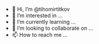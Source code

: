 - 👋 Hi, I’m @tihomirtitkov
- 👀 I’m interested in ...
- 🌱 I’m currently learning ...
- 💞️ I’m looking to collaborate on ...
- 📫 How to reach me ...

<!---
tihomirtitkov/tihomirtitkov is a ✨ special ✨ repository because its `README.md` (this file) appears on your GitHub profile.
You can click the Preview link to take a look at your changes.
--->
